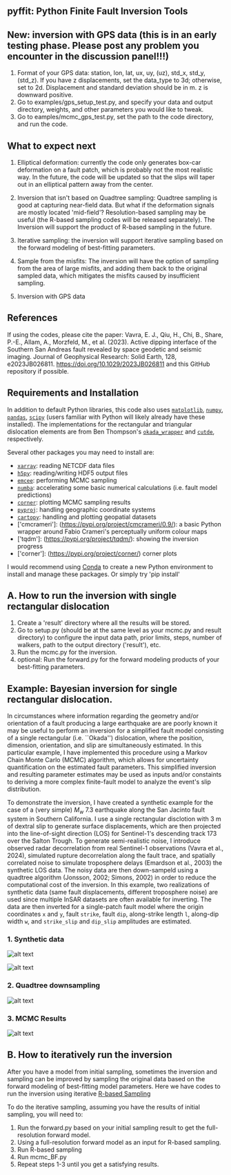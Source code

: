 ## pyffit: Python Finite Fault Inversion Tools

## New: inversion with GPS data (this is in an early testing phase. Please post any problem you encounter in the discussion panel!!!)
1. Format of your GPS data: station, lon, lat, ux, uy, (uz), std_x, std_y, (std_z). If you have z displacements, set the data_type to 3d; otherwise, set to 2d. Displacement and standard deviation should be in m. z is downward positive.
1. Go to examples/gps_setup_test.py, and specify your data and output directory, weights, and other parameters you would like to tweak.
2. Go to eamples/mcmc_gps_test.py, set the path to the code directory, and run the code.




## What to expect next
1. Elliptical deformation: currently the code only generates box-car deformation on a fault patch, which is probably not the most realistic way. In the future, the code will be updated so that the slips will taper out in an elliptical pattern away from the center.
   
2. Inversion that isn't based on Quadtree sampling: Quadtree sampling is good at capturing near-field data. But what if the deformation signals are mostly located 'mid-field'? Resolution-based sampling may be useful (the R-based sampling codes will be released separately). The Inversion will support the product of R-based sampling in the future.

3. Iterative sampling: the inversion will support iterative sampling based on the forward modeling of best-fitting parameters.

4. Sample from the misfits: The inversion will have the option of sampling from the area of large misfits, and adding them back to the original sampled data, which mitigates the misfits caused by insufficient sampling.

5. Inversion with GPS data

## References
If using the codes, please cite the paper: Vavra, E. J., Qiu, H., Chi, B., Share, P.-E., Allam, A., Morzfeld, M., et al. (2023). Active dipping interface of the Southern San Andreas fault revealed by space geodetic and seismic imaging. Journal of Geophysical Research: Solid Earth, 128, e2023JB026811. https://doi.org/10.1029/2023JB026811 and this GitHub repository if possible.

## Requirements and Installation
In addition to default Python libraries, this code also uses [`matplotlib`](https://matplotlib.org/), [`numpy`](https://numpy.org/), [`pandas`](https://pandas.pydata.org/), [`scipy`](https://scipy.org/) (users familiar with Python will likely already have these installed). The implementations for the rectangular and triangular dislocation elements are from Ben Thompson's [`okada_wrapper`](https://github.com/tbenthompson/okada_wrapper) and [`cutde`](https://github.com/tbenthompson/cutde), respectively.

Several other packages you may need to install are:
- [`xarray`](https://docs.xarray.dev/en/stable/): reading NETCDF data files
- [`h5py`](https://docs.h5py.org/en/stable/): reading/writing HDF5 output files
- [`emcee`](https://emcee.readthedocs.io/en/stable/): performing MCMC sampling
- [`numba`](https://numba.pydata.org/): accelerating some basic numerical calculations (i.e. fault model predictions)
- [`corner`](https://corner.readthedocs.io/en/latest/): plotting MCMC sampling results
- [`pyproj`](https://pypi.org/project/pyproj/): handling geographic coordinate systems
- [`cartopy`](https://scitools.org.uk/cartopy/docs/latest/gallery/index.html): handling and plotting geopatial datasets
- ['cmcrameri']: (https://pypi.org/project/cmcrameri/0.9/):  a basic Python wrapper around Fabio Crameri's perceptually uniform colour maps
- ['tqdm']: (https://pypi.org/project/tqdm/): showing the inversion progress
- ['corner']: (https://pypi.org/project/corner/) corner plots

I would recommend using [Conda](https://conda.io/projects/conda/en/latest/index.html) to create a new Python environment to install and manage these packages. 
Or simply try 'pip install'

## A. How to run the inversion with single rectangular dislocation

1. Create a 'result' directory where all the results will be stored.
2. Go to setup.py (should be at the same level as your mcmc.py and result directory) to configure the input data path, prior limits, steps, number of walkers, path to the output directory ('result'), etc.
3. Run the mcmc.py for the inversion.
4. optional: Run the forward.py for the forward modeling products of your best-fitting parameters. 


## Example: Bayesian inversion for single rectangular dislocation.
In circumstances where information regarding the geometry and/or orientation of a fault producing a large earthquake are are poorly known it may be useful to perform an inversion for a simplified fault model consisting of a single rectangular (i.e. ``Okada'') dislocation, where the position, dimension, orientation, and slip are simultaneously estimated. In this particular example, I have implemented this procedure using a Markov Chain Monte Carlo (MCMC) algorithm, which allows for uncertainty quantification on the estimated fault parameters. This simplified inversion and resulting parameter estimates may be used as inputs and/or constaints to deriving a more complex finite-fault model to analyze the event's slip distribution. 

To demonstrate the inversion, I have created a synthetic example for the case of a (very simple) $M_w$ 7.3 earthquake along the San Jacinto fault system in Southern California. I use a single rectangular disclotion with 3 m of dextral slip to generate surface displacements, which are then projected into the line-of-sight direction (LOS) for Sentinel-1's descending track 173 over the Salton Trough. To generate semi-realistic noise, I introduce observed radar decorrelation from real Sentinel-1 observations (Vavra et al., 2024), simulated rupture decorrelation along the fault trace, and spatially correlated noise to simulate troposphere delays (Emardson et al., 2003) the synthetic LOS data. The noisy data are then down-sampeld using a quadtree algorithm (Jonsson, 2002; Simons, 2002) in order to reduce the computational cost of the inversion. In this example, two realizations of synthetic data (same fault displacements, different troposphere noise) are used since multiple InSAR datasets are often available for inverting. The data are then inverted for a single-patch fault model where the origin coordinates `x` and `y`, fault `strike`, fault `dip`, along-strike length `l`, along-dip width `w`, and `strike_slip` and `dip_slip` amplitudes are estimated. 

### 1. Synthetic data
![alt text](https://github.com/evavra/pyffit/blob/main/examples/LOS_clean.png "Synthetic line-of-sight displacements")

![alt text](https://github.com/evavra/pyffit/blob/main/examples/LOS_noisy.png "Synthetic line-of-sight displacements with added noise")


### 2. Quadtree downsampling
![alt text](https://github.com/evavra/pyffit/blob/main/examples/quadtree_init_synthetic_data_1.png "Downsampled line-of-sight displacements")


### 3. MCMC Results
![alt text](https://github.com/evavra/pyffit/blob/main/examples/triangle.png "Triangle plot")

## B. How to iteratively run the inversion

After you have a model from initial sampling, sometimes the inversion and sampling can be improved by sampling the original data based on the forward modeling of best-fitting model parameters. Here we have codes to run the inversion using iterative [R-based Sampling](https://github.com/x3zou/RBSamping)

To do the iterative sampling, assuming you have the results of initial sampling, you will need to:

1. Run the forward.py based on your initial sampling result to get the full-resolution forward model.
2. Using a full-resolution forward model as an input for R-based sampling.
4. Run R-based sampling
5. Run mcmc_BF.py
6. Repeat steps 1-3 until you get a satisfying results.


